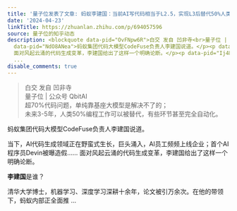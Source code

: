 ```yaml
---
title: '量子位发表了文章: 蚂蚁李建国：当前AI写代码相当于L2.5，实现L3后替代50%人类编程'
date: '2024-04-23'
linkTitle: https://zhuanlan.zhihu.com/p/694057596
source: 量子位的知乎动态
description: <blockquote data-pid="OvFNpw6R">白交 发自 凹非寺<br>量子位 | 公众号 QbitAI<br>超70%代码问题，单纯靠基座大模型是解决不了的；<br>未来3-5年，人类50%编程工作可以被替代，有些环节甚至完全自动化。</blockquote><p
  data-pid="NdO8ANea">蚂蚁集团代码大模型CodeFuse负责人李建国说道。</p><p data-pid="2x-bXxjf">当下，AI代码生成领域正在野蛮式生长，巨头涌入，AI员工频频上线企业；首个AI程序员Devin被曝造假……
  面对风起云涌的代码生成变革，李建国给出了这样一个明确论断。</p><p data-pid="Ij4BGjx5"><b>李建国</b>是谁？</p><p data-pid="jDQGDkzo">清华大学博士，机器学习、深度学习深耕十余年，论文被引万余次。在他的带领下，蚂蚁内部正全面推
  ...
disable_comments: true
---
```

<blockquote data-pid="OvFNpw6R">白交 发自 凹非寺<br>量子位 | 公众号 QbitAI<br>超70%代码问题，单纯靠基座大模型是解决不了的；<br>未来3-5年，人类50%编程工作可以被替代，有些环节甚至完全自动化。</blockquote><p data-pid="NdO8ANea">蚂蚁集团代码大模型CodeFuse负责人李建国说道。</p><p data-pid="2x-bXxjf">当下，AI代码生成领域正在野蛮式生长，巨头涌入，AI员工频频上线企业；首个AI程序员Devin被曝造假…… 面对风起云涌的代码生成变革，李建国给出了这样一个明确论断。</p><p data-pid="Ij4BGjx5"><b>李建国</b>是谁？</p><p data-pid="jDQGDkzo">清华大学博士，机器学习、深度学习深耕十余年，论文被引万余次。在他的带领下，蚂蚁内部正全面推 ...